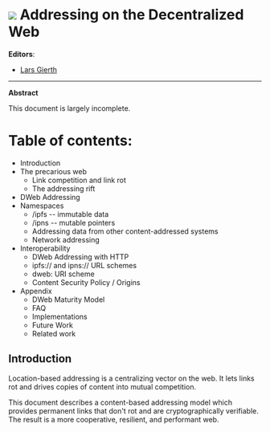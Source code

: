 # ![](https://img.shields.io/badge/status-wip-orange.svg?style=flat-square) Addressing on the Decentralized Web

**Editors**:
- [Lars Gierth](mailto:lgierth@ipfs.io)

* * *

**Abstract**

This document is largely incomplete.


# Table of contents:
- Introduction
- The precarious web
  - Link competition and link rot
  - The addressing rift
- DWeb Addressing
- Namespaces
  - /ipfs -- immutable data
  - /ipns -- mutable pointers
  - Addressing data from other content-addressed systems
  - Network addressing
- Interoperability
  - DWeb Addressing with HTTP
  - ipfs:// and ipns:// URL schemes
  - dweb: URI scheme
  - Content Security Policy / Origins
- Appendix
  - DWeb Maturity Model
  - FAQ
  - Implementations
  - Future Work
  - Related work

## Introduction

Location-based addressing is a centralizing vector on the web. It lets links rot and drives copies of content into mutual competition.

This document describes a content-based addressing model which provides permanent links that don't rot and are cryptographically verifiable. The result is a more cooperative, resilient, and performant web.
